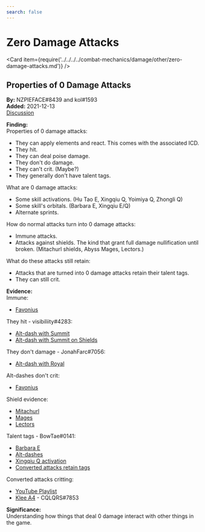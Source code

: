 ```yaml
---
search: false
---
```


# Zero Damage Attacks

<Card item={require('../../../../combat-mechanics/damage/other/zero-damage-attacks.md')} />

## Properties of 0 Damage Attacks

**By:** NZPIEFACE\#8439 and kol\#1593  
**Added:** 2021-12-13  
[Discussion](https://tickets.deeznuts.moe/ticket-archive/attachments_896841983648206859_919060551433347102_transcript-properties-of-0-damage-attacks.html)

**Finding:**  
Properties of 0 damage attacks:

* They can apply elements and react. This comes with the associated ICD.
* They hit.
* They can deal poise damage.
* They don't do damage.
* They can't crit. (Maybe?)
* They generally don't have talent tags.

What are 0 damage attacks:

* Some skill activations. (Hu Tao E, Xingqiu Q, Yoimiya Q, Zhongli Q)
* Some skill's orbitals. (Barbara E, Xingqiu E/Q)
* Alternate sprints.

How do normal attacks turn into 0 damage attacks:

* Immune attacks.
* Attacks against shields. The kind that grant full damage nullification until broken. (Mitachurl shields, Abyss Mages, Lectors.)

What do these attacks still retain:

* Attacks that are turned into 0 damage attacks retain their talent tags.
* They can still crit.

**Evidence:**  
Immune:

* [Favonius](https://youtu.be/UFQibDJU5gU)

They hit - visibiliity\#4283:

* [Alt-dash with Summit](https://youtu.be/Pv1hSE71TcA)
* [Alt-dash with Summit on Shields](https://youtu.be/EcXeCUBBzq8)

They don't damage - JonahFarc\#7056:

* [Alt-dash with Royal](https://youtu.be/jCDT6Srrk7Q)

Alt-dashes don't crit:

* [Favonius](https://youtu.be/Dd30tLsroV8)

Shield evidence:

* [Mitachurl](https://youtu.be/iwDLu0T184A)
* [Mages](https://youtu.be/_yYABskpn-I)
* [Lectors](https://youtu.be/hlTO5mwFVNI)

Talent tags - BowTae\#0141:

* [Barbara E](https://youtu.be/69DCcvgr0fw)
* [Alt-dashes](https://youtu.be/gV-BXIZ55UQ)
* [Xingqiu Q activation](https://youtu.be/Z5nbPX1dMDE)
* [Converted attacks retain tags](https://youtu.be/eLiyC9brA0Q)

Converted attacks critting:

* [YouTube Playlist](https://youtube.com/playlist?list=PLENtasv0WJZdFCLw5YrLyrvj0dgGO1wl1)
* [Klee A4](https://youtu.be/WRDvOfUysRs) - CQLQRS\#7853

**Significance:**  
Understanding how things that deal 0 damage interact with other things in the game.
